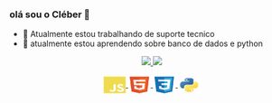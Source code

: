 ### olá sou o Cléber 👋



- 🔭 Atualmente estou trabalhando de suporte tecnico
- 🌱 atualmente estou aprendendo sobre banco de dados e python

<div align="center">
  <a href="https://github.com/Cleb3rbatista">
  <img height="180em" src="https://github-readme-stats.vercel.app/api?username=Cleb3rbatista&show_icons=true&theme=dark&include_all_commits=true&count_private=true"/>
  <img height="180em" src="https://github-readme-stats.vercel.app/api/top-langs/?username=Cleb3rbatista&layout=compact&langs_count=7&theme=dark"/>
<div style="display: inline_block"><br>
<img align="center" alt="cleber-Js" height="30" width="40" src="https://raw.githubusercontent.com/devicons/devicon/master/icons/javascript/javascript-plain.svg">
<img align="center" alt="cleber-HTML" height="30" width="40" src="https://raw.githubusercontent.com/devicons/devicon/master/icons/html5/html5-original.svg">
<img align="center" alt="cleber-CSS" height="30" width="40" src="https://raw.githubusercontent.com/devicons/devicon/master/icons/css3/css3-original.svg">
 <img align="center" alt="cleber-Python" height="30" width="40" src="https://raw.githubusercontent.com/devicons/devicon/master/icons/python/python-original.svg">
</div>
